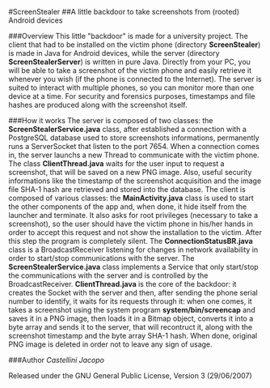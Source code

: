 #ScreenStealer
##A little backdoor to take screenshots from (rooted) Android devices

###Overview
This little "backdoor" is made for a university project. The client that had to be installed on the victim phone (directory **ScreenStealer**) is made in Java for Android devices, while the server (directory **ScreenStealerServer**) is written in pure Java. Directly from your PC, you will be able to take a screenshot of the victim phone and easily retrieve it whenever you wish (if the phone is connected to the Internet). The server is suited to interact with multiple phones, so you can monitor more than one device at a time. For security and forensics purposes, timestamps and file hashes are produced along with the screenshot itself.

###How it works
The server is composed of two classes: the **ScreenStealerService.java** class, after established a connection with a PostgreSQL database used to store screenshots informations, permanently runs a ServerSocket that listen to the port 7654. When a connection comes in, the server launchs a new Thread to communicate with the victim phone. The class **ClientThread.java** waits for the user input to request a screenshot, that will be saved on a new PNG image. Also, useful security informations like the timestamp of the screenshot acquisition and the image file SHA-1 hash are retrieved and stored into the database. The client is composed of various classes: the **MainActivity.java** class is used to start the other components of the app and, when done, it hide itself from the launcher and terminate. It also asks for root privileges (necessary to take a screenshot), so the user should have the victim phone in his/her hands in order to accept this request and not show the installation to the victim. After this step the program is completely silent. The **ConnectionStatusBR.java** class is a BroadcastReceiver listening for changes in network availability in order to start/stop communications with the server. The **ScreenStealerService.java** class implements a Service that only start/stop the communications with the server and is controlled by the BroadcastReceiver. **ClientThread.java** is the core of the backdoor: it creates the Socket with the server and then, after sending the phone serial number to identify, it waits for its requests through it: when one comes, it takes a screenshot using the system program **system/bin/screencap** and saves it in a PNG image, then loads it in a Bitmap object, converts it into a byte array and sends it to the server, that will recontruct it,  along with the screenshot timestamp and the byte array SHA-1 hash. When done, original PNG image is deleted in order not to leave any sign of usage.

###Author
*Castellini Jacopo*

Released under the GNU General Public License, Version 3 (29/06/2007)

